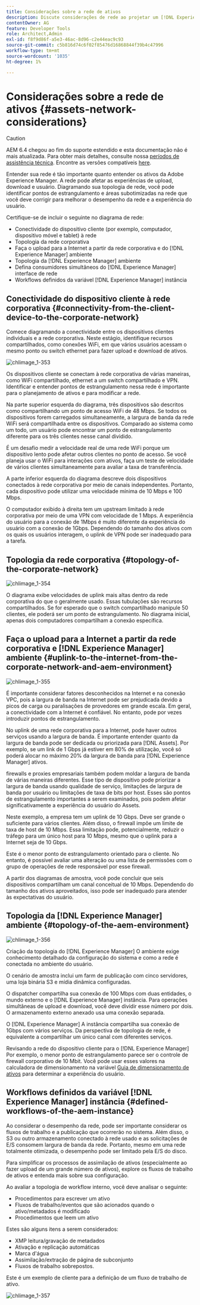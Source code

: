 ```yaml
---
title: Considerações sobre a rede de ativos
description: Discute considerações de rede ao projetar um [!DNL Experience Manager] Implantação de ativos.
contentOwner: AG
feature: Developer Tools
role: Architect,Admin
exl-id: f8f9d86f-a5e3-46ac-8d96-c2e44eac9c93
source-git-commit: c5b816d74c6f02f85476d16868844f39b4c47996
workflow-type: tm+mt
source-wordcount: '1035'
ht-degree: 1%

---
```


# Considerações sobre a rede de ativos {#assets-network-considerations}

>[!CAUTION]
>
>AEM 6.4 chegou ao fim do suporte estendido e esta documentação não é mais atualizada. Para obter mais detalhes, consulte nossa [períodos de assistência técnica](https://helpx.adobe.com/br/support/programs/eol-matrix.html). Encontre as versões compatíveis [here](https://experienceleague.adobe.com/docs/).

Entender sua rede é tão importante quanto entender os ativos da Adobe Experience Manager. A rede pode afetar as experiências de upload, download e usuário. Diagramando sua topologia de rede, você pode identificar pontos de estrangulamento e áreas subotimizadas na rede que você deve corrigir para melhorar o desempenho da rede e a experiência do usuário.

Certifique-se de incluir o seguinte no diagrama de rede:

* Conectividade do dispositivo cliente (por exemplo, computador, dispositivo móvel e tablet) à rede
* Topologia da rede corporativa
* Faça o upload para a Internet a partir da rede corporativa e do [!DNL Experience Manager] ambiente
* Topologia da [!DNL Experience Manager] ambiente
* Defina consumidores simultâneos do [!DNL Experience Manager] interface de rede
* Workflows definidos da variável [!DNL Experience Manager] instância

## Conectividade do dispositivo cliente à rede corporativa {#connectivity-from-the-client-device-to-the-corporate-network}

Comece diagramando a conectividade entre os dispositivos clientes individuais e a rede corporativa. Neste estágio, identifique recursos compartilhados, como conexões WiFi, em que vários usuários acessam o mesmo ponto ou switch ethernet para fazer upload e download de ativos.

![chlimage_1-353](assets/chlimage_1-353.png)

Os dispositivos cliente se conectam à rede corporativa de várias maneiras, como WiFi compartilhado, ethernet a um switch compartilhado e VPN. Identificar e entender pontos de estrangulamento nessa rede é importante para o planejamento de ativos e para modificar a rede.

Na parte superior esquerda do diagrama, três dispositivos são descritos como compartilhando um ponto de acesso WiFi de 48 Mbps. Se todos os dispositivos forem carregados simultaneamente, a largura de banda da rede WiFi será compartilhada entre os dispositivos. Comparado ao sistema como um todo, um usuário pode encontrar um ponto de estrangulamento diferente para os três clientes nesse canal dividido.

É um desafio medir a velocidade real de uma rede WiFi porque um dispositivo lento pode afetar outros clientes no ponto de acesso. Se você planeja usar o WiFi para interações com ativos, faça um teste de velocidade de vários clientes simultaneamente para avaliar a taxa de transferência.

A parte inferior esquerda do diagrama descreve dois dispositivos conectados à rede corporativa por meio de canais independentes. Portanto, cada dispositivo pode utilizar uma velocidade mínima de 10 Mbps e 100 Mbps.

O computador exibido à direita tem um upstream limitado à rede corporativa por meio de uma VPN com velocidade de 1 Mbps. A experiência do usuário para a conexão de 1Mbps é muito diferente da experiência do usuário com a conexão de 1Gbps. Dependendo do tamanho dos ativos com os quais os usuários interagem, o uplink de VPN pode ser inadequado para a tarefa.

## Topologia da rede corporativa {#topology-of-the-corporate-network}

![chlimage_1-354](assets/chlimage_1-354.png)

O diagrama exibe velocidades de uplink mais altas dentro da rede corporativa do que o geralmente usado. Essas tubulações são recursos compartilhados. Se for esperado que o switch compartilhado manipule 50 clientes, ele poderá ser um ponto de estrangulamento. No diagrama inicial, apenas dois computadores compartilham a conexão específica.

## Faça o upload para a Internet a partir da rede corporativa e [!DNL Experience Manager] ambiente {#uplink-to-the-internet-from-the-corporate-network-and-aem-environment}

![chlimage_1-355](assets/chlimage_1-355.png)

É importante considerar fatores desconhecidos na Internet e na conexão VPC, pois a largura de banda na Internet pode ser prejudicada devido a picos de carga ou paralisações de provedores em grande escala. Em geral, a conectividade com a Internet é confiável. No entanto, pode por vezes introduzir pontos de estrangulamento.

No uplink de uma rede corporativa para a Internet, pode haver outros serviços usando a largura de banda. É importante entender quanto da largura de banda pode ser dedicada ou priorizada para [!DNL Assets]. Por exemplo, se um link de 1 Gbps já estiver em 80% de utilização, você só poderá alocar no máximo 20% da largura de banda para [!DNL Experience Manager] ativos.

firewalls e proxies empresariais também podem moldar a largura de banda de várias maneiras diferentes. Esse tipo de dispositivo pode priorizar a largura de banda usando qualidade de serviço, limitações de largura de banda por usuário ou limitações de taxa de bits por host. Esses são pontos de estrangulamento importantes a serem examinados, pois podem afetar significativamente a experiência do usuário do Assets.

Neste exemplo, a empresa tem um uplink de 10 Gbps. Deve ser grande o suficiente para vários clientes. Além disso, o firewall impõe um limite de taxa de host de 10 Mbps. Essa limitação pode, potencialmente, reduzir o tráfego para um único host para 10 Mbps, mesmo que o uplink para a Internet seja de 10 Gbps.

Este é o menor ponto de estrangulamento orientado para o cliente. No entanto, é possível avaliar uma alteração ou uma lista de permissões com o grupo de operações de rede responsável por esse firewall.

A partir dos diagramas de amostra, você pode concluir que seis dispositivos compartilham um canal conceitual de 10 Mbps. Dependendo do tamanho dos ativos aproveitados, isso pode ser inadequado para atender às expectativas do usuário.

## Topologia da [!DNL Experience Manager] ambiente {#topology-of-the-aem-environment}

![chlimage_1-356](assets/chlimage_1-356.png)

Criação da topologia do [!DNL Experience Manager] O ambiente exige conhecimento detalhado da configuração do sistema e como a rede é conectada no ambiente do usuário.

O cenário de amostra inclui um farm de publicação com cinco servidores, uma loja binária S3 e mídia dinâmica configuradas.

O dispatcher compartilha sua conexão de 100 Mbps com duas entidades, o mundo externo e o [!DNL Experience Manager] instância. Para operações simultâneas de upload e download, você deve dividir esse número por dois. O armazenamento externo anexado usa uma conexão separada.

O [!DNL Experience Manager] A instância compartilha sua conexão de 1Gbps com vários serviços. Da perspectiva de topologia de rede, é equivalente a compartilhar um único canal com diferentes serviços.

Revisando a rede do dispositivo cliente para o [!DNL Experience Manager] Por exemplo, o menor ponto de estrangulamento parece ser o controle de firewall corporativo de 10 Mbit. Você pode usar esses valores na calculadora de dimensionamento na variável [Guia de dimensionamento de ativos](assets-sizing-guide.md) para determinar a experiência do usuário.

## Workflows definidos da variável [!DNL Experience Manager] instância {#defined-workflows-of-the-aem-instance}

Ao considerar o desempenho da rede, pode ser importante considerar os fluxos de trabalho e a publicação que ocorrerão no sistema. Além disso, o S3 ou outro armazenamento conectado à rede usado e as solicitações de E/S consomem largura de banda da rede. Portanto, mesmo em uma rede totalmente otimizada, o desempenho pode ser limitado pela E/S do disco.

Para simplificar os processos de assimilação de ativos (especialmente ao fazer upload de um grande número de ativos), explore os fluxos de trabalho de ativos e entenda mais sobre sua configuração.

Ao avaliar a topologia de workflow interno, você deve analisar o seguinte:

* Procedimentos para escrever um ativo
* Fluxos de trabalho/eventos que são acionados quando o ativo/metadados é modificado
* Procedimentos que leem um ativo

Estes são alguns itens a serem considerados:

* XMP leitura/gravação de metadados
* Ativação e replicação automáticas
* Marca d&#39;água
* Assimilação/extração de página de subconjunto
* Fluxos de trabalho sobrepostos.

Este é um exemplo de cliente para a definição de um fluxo de trabalho de ativo.

![chlimage_1-357](assets/chlimage_1-357.png)
